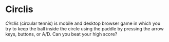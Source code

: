 # Circlis
*Circlis* (circular tennis) is mobile and desktop browser game in which you try to keep the ball inside the circle using the paddle by pressing the arrow keys, buttons, or A/D. Can you beat your high score?
